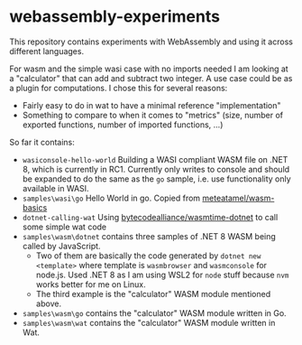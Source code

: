 # webassembly-experiments

This repository contains experiments with WebAssembly and using it across different languages. 

For wasm and the simple wasi case with no imports needed I am looking at a "calculator" that can add and subtract two integer. A use case could be as a plugin for computations. I chose this for several reasons:

* Fairly easy to do in wat to have a minimal reference "implementation"
* Something to compare to when it comes to "metrics" (size, number of exported functions, number of imported functions, ...)

So far it contains:

* `wasiconsole-hello-world`
  Building a WASI compliant WASM file on .NET 8, which is currently in RC1.
  Currently only writes to console and should be expanded to do the same as the `go` sample, i.e. use functionality only available in WASI.
* `samples\wasi\go`
  Hello World in go. Copied from [meteatamel/wasm-basics](https://github.com/meteatamel/wasm-basics/tree/main/samples/go-wasm)
* `dotnet-calling-wat`
  Using [bytecodealliance/wasmtime-dotnet](https://github.com/bytecodealliance/wasmtime-dotnet) to call some simple wat code
* `samples\wasm\dotnet` contains three samples of .NET 8 WASM being called by JavaScript.
  * Two of them are basically the code generated by `dotnet new <template>` where template is `wasmbrowser` and `wasmconsole` for node.js. Used .NET 8 as I am using WSL2 for `node` stuff because `nvm` works better for me on Linux.
  * The third example is the "calculator" WASM module mentioned above.
* `samples\wasm\go` contains the "calculator" WASM module written in Go.
* `samples\wasm\wat` contains the "calculator" WASM module written in Wat.
